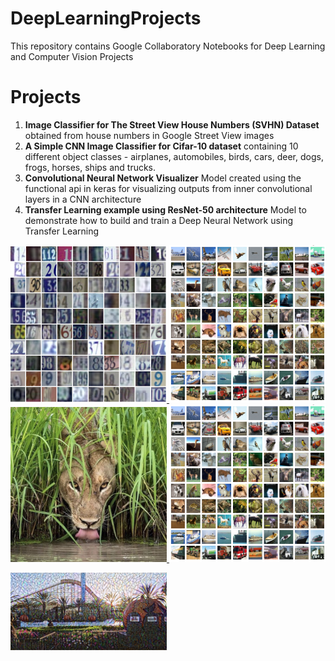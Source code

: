 # DeepLearningProjects
This repository contains Google Collaboratory Notebooks for Deep Learning and Computer Vision Projects

# Projects
1. **Image Classifier for The Street View House Numbers (SVHN) Dataset** obtained from house numbers in Google Street View images
2. **A Simple CNN Image Classifier for Cifar-10 dataset** containing 10 different object classes - airplanes, automobiles, birds, cars, deer, dogs, frogs, horses, ships and trucks. 
3. **Convolutional Neural Network Visualizer** Model created using the functional api in keras for visualizing outputs from inner convolutional layers in a CNN architecture 
4. **Transfer Learning example using ResNet-50 architecture** Model to demonstrate how to build and train a Deep Neural Network using Transfer Learning


<a href="StreetViewHouseNumbers_Classifier/" title="Image Classifier for The Street View House Numbers (SVHN) Dataset"> <img src="misc/SVHN_Overview_Image.png" alt="SVHN_Overview_Image" width="250"/> </a>
<a href="CIFAR10_Image_Classifier/" title="A Simple CNN Image Classifier for Cifar-10 dataset"> <img src="misc/cifar10_img.png" alt="CIFAR10_Overview_Image" width="250"/> </a>
<a href="ConvolutionalNeuralNetworkVisualizer/" title="Convolutional Neural Network Visualizer"> <img src="misc/cool_cat.jpg" alt="Cool_Cat_Overview_Image" width="250"/> </a>
<a href="TransferLearningResnet/" title="Transfer Learning example using ResNet-50 architecture"> <img src="misc/cifar10_img.png" alt="Overview_Image" width="250"/> </a>

<a href="NeuralStyleTransfer/" title="Neural Style Transfer Using TensorFlow"> <img src="misc/neural_style_transfer.png" alt="Style Transferred Image" width="250"/> </a>
